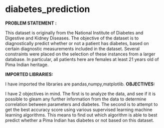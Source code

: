 # diabetes_prediction
**PROBLEM STATEMENT :**

This dataset is originally from the National Institute of Diabetes and Digestive and Kidney Diseases. The objective of the dataset is to diagnostically predict whether or not a patient has diabetes, based on certain diagnostic measurements included in the dataset. Several constraints were placed on the selection of these instances from a larger database. In particular, all patients here are females at least 21 years old of Pima Indian heritage. 

**IMPORTED LIBRARIES:**

I have imported the libraries are pandas,numpy,matplotlib. 
**OBJECTIVES:**

I have 2 objectives in mind. The first is to analyze the data, and see if it is possible to gleam any further information from the data to determine correlation between parameters and diabetes. The second is to attempt to get the best accuracy score using various supervised learning machine learning algorithms. This means to find out which algorithm is able to best predict whether a Pima Indian has diabetes or not based on this dataset.
